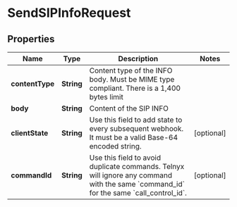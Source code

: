 

# SendSIPInfoRequest


## Properties

| Name | Type | Description | Notes |
|------------ | ------------- | ------------- | -------------|
|**contentType** | **String** | Content type of the INFO body. Must be MIME type compliant. There is a 1,400 bytes limit |  |
|**body** | **String** | Content of the SIP INFO |  |
|**clientState** | **String** | Use this field to add state to every subsequent webhook. It must be a valid Base-64 encoded string. |  [optional] |
|**commandId** | **String** | Use this field to avoid duplicate commands. Telnyx will ignore any command with the same &#x60;command_id&#x60; for the same &#x60;call_control_id&#x60;. |  [optional] |



